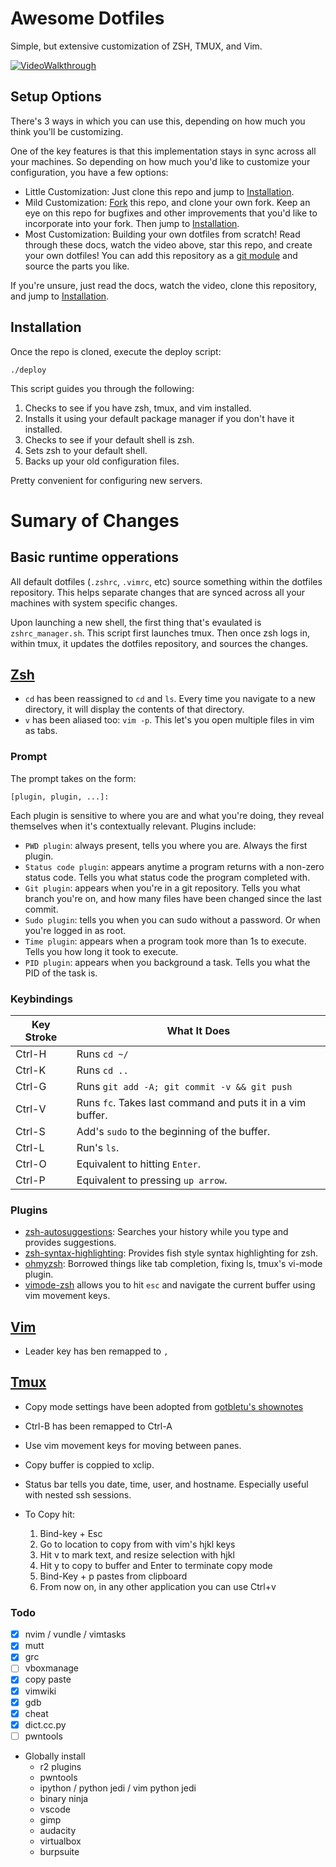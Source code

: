 # Awesome Dotfiles

Simple, but extensive customization of ZSH, TMUX, and Vim. 

[![VideoWalkthrough](https://img.youtube.com/vi/UgDz_9i2nwc/0.jpg)](https://www.youtube.com/watch?v=UgDz_9i2nwc)

## Setup Options

There's 3 ways in which you can use this, depending on how much you think you'll be customizing.

One of the key features is that this implementation stays in sync across all your machines. So depending on how much you'd like to customize your configuration, you have a few options:

* Little Customization: Just clone this repo and jump to [Installation](#installation).
* Mild Customization: [Fork]() this repo, and clone your own fork. Keep an eye on this repo for bugfixes and other improvements that you'd like to incorporate into your fork. Then jump to [Installation](#installation).
* Most Customization: Building your own dotfiles from scratch! Read through these docs, watch the video above, star this repo, and create your own dotfiles! You can add this repository as a [git module](https://git-scm.com/book/en/v2/Git-Tools-Submodules) and source the parts you like. 

If you're unsure, just read the docs, watch the video, clone this repository, and jump to [Installation](#installation).

## Installation

Once the repo is cloned, execute the deploy script:
```
./deploy
```

This script guides you through the following:

1. Checks to see if you have zsh, tmux, and vim installed. 
2. Installs it using your default package manager if you don't have it installed.
3. Checks to see if your default shell is zsh.
4. Sets zsh to your default shell.
5. Backs up your old configuration files.

Pretty convenient for configuring new servers.

# Sumary of Changes

## Basic runtime opperations 

All default dotfiles (`.zshrc`, `.vimrc`, etc) source something within the dotfiles repository. This helps separate changes that are synced across all your machines with system specific changes.

Upon launching a new shell, the first thing that's evaulated is `zshrc_manager.sh`. This script first launches tmux. Then once zsh logs in, within tmux, it updates the dotfiles repository, and sources the changes.

## [Zsh](https://en.wikipedia.org/wiki/Z_shell)

* `cd` has been reassigned to `cd` and `ls`. Every time you navigate to a new directory, it will display the contents of that directory.
* `v` has been aliased too: `vim -p`. This let's you open multiple files in vim as tabs. 

### Prompt

The prompt takes on the form:

```
[plugin, plugin, ...]: 
```

Each plugin is sensitive to where you are and what you're doing, they reveal themselves when it's contextually relevant. Plugins include:

* `PWD plugin`: always present, tells you where you are. Always the first plugin.
* `Status code plugin`: appears anytime a program returns with a non-zero status code. Tells you what status code the program completed with. 
* `Git plugin`: appears when you're in a git repository. Tells you what branch you're on, and how many files have been changed since the last commit.
* `Sudo plugin`: tells you when you can sudo without a password. Or when you're logged in as root.
* `Time plugin`: appears when a program took more than 1s to execute. Tells you how long it took to execute.
* `PID plugin`: appears when you background a task. Tells you what the PID of the task is.

### Keybindings
| Key Stroke | What It Does |
|------------|--------------|
| Ctrl-H     | Runs ``cd ~/`` |
| Ctrl-K     | Runs ``cd ..`` |
| Ctrl-G     | Runs ``git add -A; git commit -v && git push`` |
| Ctrl-V     | Runs ``fc``. Takes last command and puts it in a vim buffer. |
| Ctrl-S     | Add's ``sudo`` to the beginning of the buffer. |
| Ctrl-L     | Run's ``ls``. |
| Ctrl-O     | Equivalent to hitting ``Enter``. |
| Ctrl-P     | Equivalent to pressing ``up arrow``. |

### Plugins

* [zsh-autosuggestions](https://github.com/zsh-users/zsh-autosuggestions): Searches your history while you type and provides suggestions.
* [zsh-syntax-highlighting](https://github.com/zsh-users/zsh-syntax-highlighting/tree/ad522a091429ba180c930f84b2a023b40de4dbcc): Provides fish style syntax highlighting for zsh.
* [ohmyzsh](https://github.com/robbyrussell/oh-my-zsh/tree/291e96dcd034750fbe7473482508c08833b168e3): Borrowed things like tab completion, fixing ls, tmux's vi-mode plugin.
* [vimode-zsh](https://github.com/robbyrussell/oh-my-zsh/tree/master/plugins/vi-mode) allows you to hit `esc` and navigate the current buffer using vim movement keys.

## [Vim](https://en.wikipedia.org/wiki/Vim_(text_editor))

* Leader key has ben remapped to `,`

## [Tmux](https://en.wikipedia.org/wiki/Tmux)

* Copy mode settings have been adopted from [gotbletu's shownotes](https://github.com/gotbletu/shownotes/blob/master/tmux_2.4_copy_mode_vim.md)

* Ctrl-B has been remapped to Ctrl-A
* Use vim movement keys for moving between panes. 
* Copy buffer is coppied to xclip.
* Status bar tells you date, time, user, and hostname. Especially useful with nested ssh sessions.
* To Copy hit:
	1.  Bind-key + Esc
	2.  Go to location to copy from with vim's hjkl keys
	3.  Hit v to mark text, and resize selection with hjkl
	4.  Hit y to copy to buffer and Enter to terminate copy mode
	5. Bind-Key + p pastes from clipboard
	6. From now on, in any other application you can use Ctrl+v

### Todo

- [x] nvim / vundle / vimtasks
- [x] mutt
- [x] grc
- [ ] vboxmanage
- [x] copy paste
- [x] vimwiki
- [x] gdb
- [x] cheat
- [x] dict.cc.py
- [ ] pwntools

* Globally install
	- r2 plugins
	- pwntools
	- ipython / python jedi / vim python jedi
	- binary ninja
	- vscode
	- gimp
	- audacity
	- virtualbox
	- burpsuite